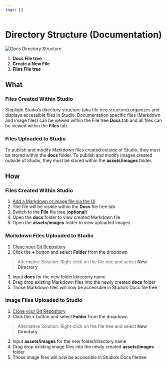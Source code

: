 ```yaml
---
tags: []
---
```


# Directory Structure (Documentation)

![Docs Directory Structure](../../assets/images/docs-directory.png)

1. **Docs File tree**
2. **Create a New File**
3. **Files File tree**

## What

### Files Created Within Studio

Stoplight Studio’s directory structure (aka file tree structure) organizes and displays accessible files in Studio. Documentation specific files (Markdown and image files) can be viewed within the File tree **Docs** tab and all files can be viewed within the **Files** tab.

### Files Uploaded to Studio

To publish and modify Markdown files created outside of Studio, they must be stored within the **docs** folder. To publish and modify images created outside of Studio, they must be stored within the **assets/images** folder.

## How

### Files Created Within Studio

1. [Add a Markdown or image file via the UI](../Basics/02-working-with-files.md)
2. The file will be visible within the **Docs** file tree tab
3. Switch to the **File** file tree (**optional**)
4. Open the **docs** folder to view created Markdown file
5. Open the **assets/images** folder to view uploaded images

### Markdown Files Uploaded to Studio

1. [Clone your Git Repository](../Basics/01-working-with-projects.md)
2. Click the **+** button and select **Folder** from the dropdown

> Alternative Solution: Right-click on the file tree and select **New Directory**

3. Input **docs** for the new folder/directory name
4. Drag drop existing Markdown files into the newly created **docs** folder
5. Those Markdown files will now be accessible in Studio’s Docs file tree

### Image Files Uploaded to Studio

1. [Clone your Git Repository](../Basics/01-working-with-projects.md)
2. Click the **+** button and select **Folder** from the dropdown

> Alternative Solution: Right-click on the file tree and select **New Directory**

3. Input **assets/images** for the new folder/directory name
4. Drag drop existing image files into the newly created **assets/images** folder
5. Those image files will now be accessible in Studio’s Docs filetree
